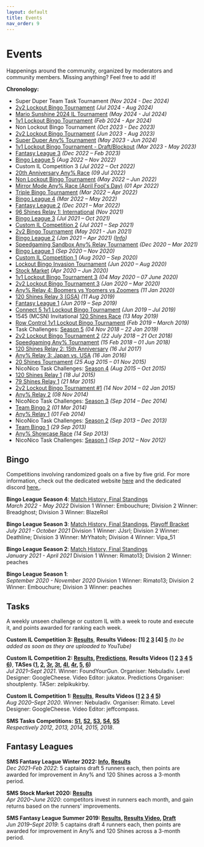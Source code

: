 ```yaml
---
layout: default
title: Events
nav_order: 9
---
```


# Events
Happenings around the community, organized by moderators and community members. Missing anything? Feel free to add it!

**Chronology:**
- Super Duper Team Task Tournament *(Nov 2024 - Dec 2024)*
- [2v2 Lockout Bingo Tournament](https://challonge.com/2v22024) *(Jul 2024 - Aug 2024)*
- [Mario Sunshine 2024 IL Tournament](https://docs.google.com/spreadsheets/d/1ReNm2n_1Tw8xQKANJoruCFMKo6P_MNq9D9hR522uFCM/edit#gid=1366281070) *(May 2024 - Jul 2024)*
- [1v1 Lockout Bingo Tournament](https://challonge.com/smsbingo2024) *(Feb 2024 - Apr 2024)*
- Non Lockout Bingo Tournament *(Oct 2023 - Dec 2023)*
- [2v2 Lockout Bingo Tournament](https://challonge.com/2v2summer2023) *(Jun 2023 - Aug 2023)*
- [Super Duper Any% Tournament](https://docs.google.com/spreadsheets/d/1Ju7Drxa1OweZmpXcP1CDXOn-ouy3uAe4YkeQawiUzy4/edit?usp=sharing) *(May 2023 - Jun 2024)*
- [1v1 Lockout Bingo Tournament - Draft/Blockout](https://challonge.com/draftblockout/log) *(Mar 2023 - May 2023)*
- [Fantasy League 3](https://docs.google.com/document/d/1lNgflvRhq5hnL70E5eTd4Tj7RUoclWPHmHsqOaOvZo8) *(Dec 2022 – Feb 2023)*
- [Bingo League 5](https://season5.sms.bingo/) *(Aug 2022 – Nov 2022)*
- Custom IL Competition 3 *(Jul 2022 – Oct 2022)*
- [20th Anniversary Any% Race](https://racetime.gg/sms/lazy-kirby-1506) *(09 Jul 2022)*
- [Non Lockout Bingo Tournament](https://docs.google.com/spreadsheets/d/1UkOhNNCgrxK3JVZGdCDuP-Orv0borNZjhqGxQA1FogA/edit#gid=0) *(May 2022 – Jun 2022)*
- [Mirror Mode Any% Race (April Fool's Day)](https://racetime.gg/sms/swag-lucario-9809) *(01 Apr 2022)*
- [Triple Bingo Tournament](https://challonge.com/squashy_sms_0322) *(Mar 2022 – Apr 2022)*
- [Bingo League 4](https://season4.sms.bingo/) *(Mar 2022 – May 2022)*
- [Fantasy League 2](https://docs.google.com/document/d/1CzzHHdyygT7a2nc0P9Gilm2EfrWxz4_pK_ac9Mca_iE/edit) *(Dec 2021 – Mar 2022)*
- [96 Shines Relay 1: International](https://www.twitch.tv/videos/1207877887) *(Nov 2021)*
- [Bingo League 3](https://season3.sms.bingo/) *(Jul 2021 – Oct 2021)*
- [Custom IL Competition 2](https://docs.google.com/spreadsheets/d/16cBdUvXORcb94EsIbTV8l-uyDdfjccDTXuFuTZnh1Qc/) *(Jul 2021 – Sep 2021)*
- [2v2 Bingo Tournament](https://docs.google.com/document/d/13jrYWsSNhyV0QvNidGC1liUYIsf1YUV8qMUZ1lTKkCg/edit) *(May 2021 - Jun 2021)*
- [Bingo League 2](https://season2.sms.bingo/) *(Jan 2021 – Apr 2021)* *([Info](https://docs.google.com/document/d/1NWQzTPg8xIJdRdG97ZUFIDhlQjL0rrMCasbU0fJP0W0/edit))*
- [Speedgaming Sandbox Any% Relay Tournament](https://challonge.com/SGSMAR) *(Dec 2020 – Mar 2021)*
- [Bingo League 1](https://bingothon.com/sms-division-stats/) *(Sep 2020 – Nov 2020)*
- [Custom IL Competition 1](https://docs.google.com/spreadsheets/d/1wVYrVvGsBOTnuIIfvbNU9GAkXWxUzHOYtq_pUUbYhsw/) *(Aug 2020 – Sep 2020)*
- [Lockout Bingo Invasion Tournament](https://challonge.com/1v1Invasion) *(Jun 2020 – Aug 2020)*
- [Stock Market](https://docs.google.com/spreadsheets/d/1TnPHkA65_yGJLbRlL7AfPdpGfCf9t-K4df8kqVZH0z8/edit) *(Apr 2020 – Jun 2020)*
- [1v1 Lockout Bingo Tournament 3](https://challonge.com/1v1Lockout) *(04 May 2020 – 07 June 2020)*
- [2v2 Lockout Bingo Tournament 3](https://challonge.com/2v2Lockout) *(Jan 2020 – Mar 2020)*
- [Any% Relay 4: Boomers vs Yoomers vs Zoomers](https://www.youtube.com/watch?v=J-hOzlrlYqk) *(11 Jan 2020)*
- [120 Shines Relay 3 (GSA)](https://www.twitch.tv/videos/465618295) *(11 Aug 2019)*
- [Fantasy League 1](https://docs.google.com/spreadsheets/d/1da6kRY0BJrqdPs1Jjt-D3jiJcorqYPsvWzQDgKeC4o4/edit#gid=0) *(Jun 2019 – Sep 2019)*
- [Connect 5 1v1 Lockout Bingo Tournament](https://challonge.com/SMS1v1Lockout) *(Jun 2019 – Jul 2019)*  
- 1545 (MCSN) Invitational [120 Shines Race](https://www.youtube.com/watch?v=4zcT94ui_Jw) *(13 May 2019)*
- [Row Control 1v1 Lockout Bingo Tournament](https://challonge.com/smsrowcontrol) *(Feb 2019 – March 2019)*
- Task Challenges: [Season 5](https://www.speedrun.com/sms/guide/b2xqe) *(04 Nov 2018 – 22 Jan 2019)*
- [2v2 Lockout Bingo Tournament 2](https://challonge.com/SMSLockout) *(22 July 2018 – 21 Oct 2018)*
- [Speedgaming Any% Tournament](http://smsunshine.challonge.com/any2018) *(15 Feb 2018 – 01 Jun 2018)*
- [120 Shines Relay 2: 15th Anniversary](https://www.youtube.com/watch?v=sUsyPLx-mx8) *(16 Jul 2017)*
- [Any% Relay 3: Japan vs. USA](https://www.youtube.com/watch?v=WmjWHTepSz8) *(16 Jan 2016)*
- [20 Shines Tournament](http://sms20shines.challonge.com/Round1) *(25 Aug 2015 – 01 Nov 2015)*
- NicoNico Task Challenges: [Season 4](https://www.speedrun.com/sms/guide/gp8w6) *(Aug 2015 – Oct 2015)*
- [120 Shines Relay 1](https://www.youtube.com/watch?v=7kYtrsL6-MU) *(18 Jul 2015)*
- [79 Shines Relay 1](https://www.youtube.com/watch?v=n5QbFRAthXY) *(21 Mar 2015)*
- [2v2 Lockout Bingo Tournament #1](http://www.challonge.com/smslockoutbingo) *(14 Nov 2014 – 02 Jan 2015)*
- [Any% Relay 2](https://www.youtube.com/watch?v=K4sDpIXO5Lw) *(08 Nov 2014)*
- NicoNico Task Challenges: [Season 3](https://www.speedrun.com/sms/guide/d51ww) *(Sep 2014 – Dec 2014)*
- [Team Bingo 2](https://docs.google.com/spreadsheets/d/156_l9Y0oiXnb84QGR6_JIMuC0ZLiTaIlGeOoQuvgfy8/pub?single=true&gid=1&output=html) *(01 Mar 2014)*
- [Any% Relay 1](https://www.youtube.com/watch?v=U85eBdbSXKs) *(01 Feb 2014)*
- NicoNico Task Challenges: [Season 2](https://www.speedrun.com/sms/guide/1zc9v) *(Sep 2013 – Dec 2013)*
- [Team Bingo 1](https://www.youtube.com/watch?v=oEUV6hL8q80) *(29 Sep 2013)*
- [Any% Showcase Race](https://www.youtube.com/watch?v=McD4TrdPT74) *(14 Sep 2013)*
- NicoNico Task Challenges: [Season 1](https://www.speedrun.com/sms/guide/komwd) *(Sep 2012 – Nov 2012)*

## Bingo
Competitions involving randomized goals on a five by five grid. For more information, check out the dedicated website [here](https://sms.bingo) and the dedicated discord [here.](https://sms.bingo/discord).

**Bingo League Season 4**: [Match History, Final Standings](https://season4.sms.bingo/)  
*March 2022 - May 2022* Division 1 Winner: Embouchure; Division 2 Winner: Breadghost; Division 3 Winner: BlazeRol

**Bingo League Season 3**: [Match History, Final Standings](https://season3.sms.bingo/), [Playoff Bracket](https://docs.google.com/spreadsheets/d/1gN6xyfIoaDTwf04Oz_Yvf5AKNwhfTPi4pA0Bx4_ebMk/edit?usp=sharing)  
*July 2021 - October 2021* Division 1 Winner: JJsrl; Division 2 Winner: Deathline; Division 3 Winner: MrYhatoh; Division 4 Winner: Vipa_51

**Bingo League Season 2**: [Match History, Final Standings](https://season2.sms.bingo/)  
*January 2021 - April 2021* Division 1 Winner: Rimato13; Division 2 Winner: peaches

**Bingo League Season 1**:  
*September 2020 - November 2020* Division 1 Winner: Rimato13; Division 2 Winner: Embouchure; Division 3 Winner: peaches

## Tasks
A weekly unseen challenge or custom IL with a week to route and execute it, and points awarded for ranking each week.

**Custom IL Competition 3: [Results](https://docs.google.com/spreadsheets/d/1kCtxFmT7ubU0-y2RZkBJt6enHqOPwJQEm_OY3LGDZGQ/edit#gid=1090439761)**, **Results Videos: [1] [2](https://www.twitch.tv/videos/1568859641) [3](https://www.twitch.tv/videos/1584381463) [4] [5](https://www.twitch.tv/videos/1619849920)** *(to be added as soon as they are uploaded to YouTube)*

**Custom IL Competition 2: [Results](https://docs.google.com/spreadsheets/d/16cBdUvXORcb94EsIbTV8l-uyDdfjccDTXuFuTZnh1Qc/), [Predictions](https://docs.google.com/spreadsheets/d/1j2X8cX-w23Owo8jJa9oDHJaT52l_j2SCnX9RCYlpItI)**, **Results Videos ([1](https://youtu.be/WKvUaLOznO0) [2](https://www.twitch.tv/videos/1126424327) [3](https://www.twitch.tv/videos/1132712210) [4](https://www.twitch.tv/videos/1144872247) [5](https://www.twitch.tv/videos/1151758825) [6](https://www.twitch.tv/videos/1160423600))**, **TASes ([1](https://twitter.com/zelpikukirby/status/1422754296257384448), [2](https://twitter.com/zelpikukirby/status/1426517549815001090), [3r](https://twitter.com/zelpikukirby/status/1433832182313672707), [3t](https://twitter.com/zelpikukirby/status/1434035002816167939), [4l](https://twitter.com/zelpikukirby/status/1436943657316151303), [4r](https://twitter.com/zelpikukirby/status/1436926793584283649), [5](https://twitter.com/zelpikukirby/status/1441421033840398345), [6](https://twitter.com/zelpikukirby/status/1443486460707946502))**  
*Jul 2021–Sept 2021*. Winner: FoundYourGun. Organiser: Nebuladiv. Level Designer: GoogleCheese. Video Editor: jukatox. Predictions Organiser: shoutplenty. TASer: zelpikukirby.

**Custom IL Competition 1: [Results](https://docs.google.com/spreadsheets/d/1wVYrVvGsBOTnuIIfvbNU9GAkXWxUzHOYtq_pUUbYhsw/)**, **Results Videos ([1](https://www.twitch.tv/videos/718899919) [2](https://www.twitch.tv/videos/732937942) [3](https://www.twitch.tv/videos/732942426) [4](https://www.twitch.tv/videos/740868959) [5](https://www.twitch.tv/videos/746739494))**  
*Aug 2020–Sept 2020*. Winner: Nebuladiv. Organiser: Rimato. Level Designer: GoogleCheese. Video Editor: jeffcompass.

**SMS Tasks Competitions:
[S1](https://www.speedrun.com/sms/guide/komwd),
[S2](https://www.speedrun.com/sms/guide/1zc9v),
[S3](https://www.speedrun.com/sms/guide/d51ww),
[S4](https://www.speedrun.com/sms/guide/gp8w6),
[S5](https://www.speedrun.com/sms/guide/b2xqe)**  
*Respectively 2012, 2013, 2014, 2015, 2018*.

## Fantasy Leagues
**SMS Fantasy League Winter 2022: [Info](https://docs.google.com/document/d/1CzzHHdyygT7a2nc0P9Gilm2EfrWxz4_pK_ac9Mca_iE/), [Results](https://docs.google.com/spreadsheets/d/1YCk46PndG4iG3Df3m2CrJHL7kPNlx85HBId8d_j1ouk/)**  
*Dec 2021–Feb 2022*: 5 captains draft 5 runners each, then points are awarded for improvement in Any% and 120 Shines across a 3-month period.

**SMS Stock Market 2020: [Results](https://docs.google.com/spreadsheets/d/1TnPHkA65_yGJLbRlL7AfPdpGfCf9t-K4df8kqVZH0z8/)**  
*Apr 2020–June 2020*: competitors invest in runners each month, and gain returns based on the runners' improvements.

**SMS Fantasy League Summer 2019: [Results](https://docs.google.com/spreadsheets/d/1da6kRY0BJrqdPs1Jjt-D3jiJcorqYPsvWzQDgKeC4o4/), [Results Video](https://www.twitch.tv/videos/487759289), [Draft](https://www.twitch.tv/videos/442440206)**  
*Jun 2019–Sept 2019*: 5 captains draft 4 runners each, then points are awarded for improvement in Any% and 120 Shines across a 3-month period.
